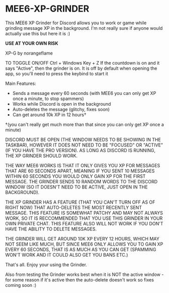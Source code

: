 # MEE6-XP-GRINDER
This MEE6 XP Grinder for Discord allows you to work or game while grinding message XP in the background. I'm not really sure if anyone would actually use this but here it is :)

**USE AT YOUR OWN RISK**

XP-G by norangeflame

TO TOGGLE ON/OFF
Ctrl + Windows Key + Z
If the countdown is on and it says "Active", then the grinder is on.
It is off by default when opening the app, so you'll need to press the keybind to start it


Main Features:
 - Sends a message every 60 seconds (with MEE6 you can only get XP once a minute, to stop spammers)
 - Works while Discord is open in the background
 - Auto-deletes the message (glitchy, fixes soon)
 - Can get around 10k XP in 12 hours†

†(you can't really get much more than that since you can only get XP once a minute)




DISCORD MUST BE OPEN (THE WINDOW NEEDS TO BE SHOWING IN THE TASKBAR), HOWEVER IT DOES NOT NEED TO BE "FOCUSED" OR "ACTIVE" (IF YOU HAVE THE PRO VERSION).
AS LONG AS DISCORD IS RUNNING, THE XP GRINDER SHOULD WORK.

THE WAY MEE6 WORKS IS THAT IT ONLY GIVES YOU XP FOR MESSAGES THAT ARE 60 SECONDS APART, MEANING IF YOU SENT 10 MESSAGES WITHIN 60 SECONDS YOU WOULD ONLY GAIN XP FOR THE FIRST MESSAGE. THE GRINDER SENDS 10 RANDOM WORDS TO THE DISCORD WINDOW (SO IT DOESN'T NEED TO BE ACTIVE, JUST OPEN IN THE BACKGROUND).

THE XP GRINDER HAS A FEATURE (THAT YOU CAN'T TURN OFF AS OF RIGHT NOW) THAT AUTO-DELETES THE MOST RECENTLY SENT MESSAGE. THIS FEATURE IS SOMEWHAT PATCHY AND MAY NOT ALWAYS WORK, SO IT IS RECCOMMENDED THAT YOU USE THIS GRINDER IN YOUR OWN PRIVATE CHAT. THIS FEATURE ALSO WILL NOT WORK IF YOU DON'T HAVE THE ABILITY TO DELETE MESSAGES.



THE GRINDER WILL GET AROUND 10K XP EVERY 12 HOURS, WHICH MAY NOT SEEM LIKE MUCH, BUT SINCE MEE6 ONLY ALLOWS YOU TO GAIN XP EVERY 60 SECONDS, THAT IS AS MUCH AS YOU CAN GET (SPAMMING WON'T WORK AND IT COULD ALSO GET YOU BANS ETC.)

That's all. Enjoy your using the Grinder.

Also from testing the Grinder works best when it is NOT the active window - for some reason if it's active then the auto-delete doesn't work so fixes coming soon :)
